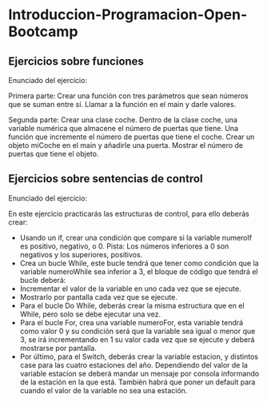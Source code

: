 # Introduccion-Programacion-Open-Bootcamp

## Ejercicios sobre funciones

Enunciado del ejercicio:

Primera parte:
Crear una función con tres parámetros que sean números que se suman entre sí.
Llamar a la función en el main y darle valores.

Segunda parte:
Crear una clase coche.
Dentro de la clase coche, una variable numérica que almacene el número de puertas que tiene.
Una función que incremente el número de puertas que tiene el coche.
Crear un objeto miCoche en el main y añadirle una puerta.
Mostrar el número de puertas que tiene el objeto.

## Ejercicios sobre sentencias de control

Enunciado del ejercicio:

En este ejercicio practicarás las estructuras de control, para ello deberás crear:

* Usando un if, crear una condición que compare si la variable numeroIf es positivo, negativo, o 0.
Pista: Los números inferiores a 0 son negativos y los superiores, positivos.
* Crea un bucle While, este bucle tendrá que tener como condición que la variable numeroWhile sea inferior a 3, el bloque de código que tendrá el bucle deberá:
* Incrementar el valor de la variable en uno cada vez que se ejecute.
* Mostrarlo por pantalla cada vez que se ejecute.
* Para el bucle Do While, deberás crear la misma estructura que en el While, pero solo se debe ejecutar una vez.
* Para el bucle For, crea una variable numeroFor, esta variable tendrá como valor 0 y su condición será que la variable sea igual o menor que 3, se irá incrementando en 1 su valor cada vez que se ejecute y deberá mostrarse por pantalla.
* Por último, para el Switch, deberás crear la variable estacion, y distintos case para las cuatro estaciones del año. Dependiendo del valor de la variable estacion se deberá mandar un mensaje por consola informando de la estación en la que está. También habrá que poner un default para cuando el valor de la variable no sea una estación.
